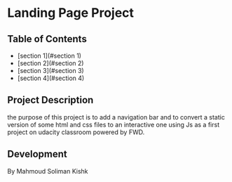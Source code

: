 # Landing Page Project

## Table of Contents

* [section 1](#section 1)
* [section 2](#section 2)
* [section 3](#section 3)
* [section 4](#section 4)

## Project Description

 the purpose of this project is to add a navigation bar and to convert a static version of some html and css files to an interactive one using Js as a first project on udacity classroom powered by FWD.

## Development

 By Mahmoud Soliman Kishk